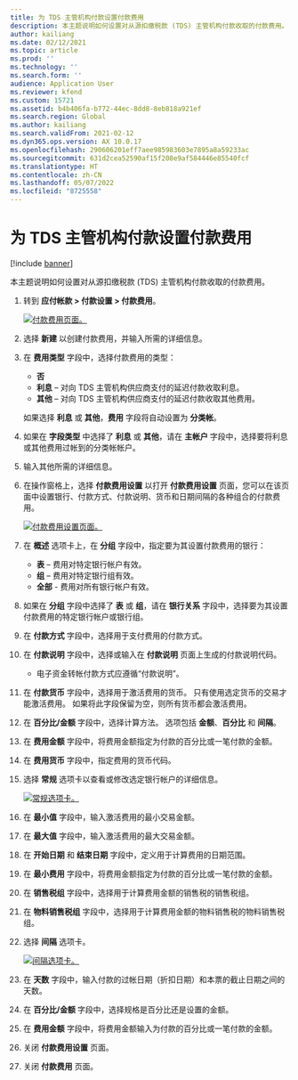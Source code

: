 ```yaml
---
title: 为 TDS 主管机构付款设置付款费用
description: 本主题说明如何设置对从源扣缴税款 (TDS) 主管机构付款收取的付款费用。
author: kailiang
ms.date: 02/12/2021
ms.topic: article
ms.prod: ''
ms.technology: ''
ms.search.form: ''
audience: Application User
ms.reviewer: kfend
ms.custom: 15721
ms.assetid: b4b406fa-b772-44ec-8dd8-8eb818a921ef
ms.search.region: Global
ms.author: kailiang
ms.search.validFrom: 2021-02-12
ms.dyn365.ops.version: AX 10.0.17
ms.openlocfilehash: 290606201eff7aee985983603e7895a8a59233ac
ms.sourcegitcommit: 631d2cea52590af15f208e9af584446e85540fcf
ms.translationtype: HT
ms.contentlocale: zh-CN
ms.lasthandoff: 05/07/2022
ms.locfileid: "8725558"
---
```

# <a name="set-up-payment-fees-for-tds-authority-payments"></a>为 TDS 主管机构付款设置付款费用

[!include [banner](../includes/banner.md)]

本主题说明如何设置对从源扣缴税款 (TDS) 主管机构付款收取的付款费用。

1. 转到 **应付帐款 \> 付款设置 \> 付款费用**。

    [![付款费用页面。](./media/apac-ind-TDS-28.png)](./media/apac-ind-TDS-28.png)

2. 选择 **新建** 以创建付款费用，并输入所需的详细信息。
3. 在 **费用类型** 字段中，选择付款费用的类型：

    - **否**
    - **利息** – 对向 TDS 主管机构供应商支付的延迟付款收取利息。
    - **其他** – 对向 TDS 主管机构供应商支付的延迟付款收取其他费用。

    如果选择 **利息** 或 **其他**，**费用** 字段将自动设置为 **分类帐**。

4. 如果在 **字段类型** 中选择了 **利息** 或 **其他**，请在 **主帐户** 字段中，选择要将利息或其他费用过帐到的分类帐帐户。
5. 输入其他所需的详细信息。
6. 在操作窗格上，选择 **付款费用设置** 以打开 **付款费用设置** 页面，您可以在该页面中设置银行、付款方式、付款说明、货币和日期间隔的各种组合的付款费用。

    [![付款费用设置页面。](./media/apac-ind-TDS-21.png)](./media/apac-ind-TDS-21.png)

7. 在 **概述** 选项卡上，在 **分组** 字段中，指定要为其设置付款费用的银行：

    - **表** – 费用对特定银行帐户有效。
    - **组** – 费用对特定银行组有效。
    - **全部** - 费用对所有银行帐户有效。

8. 如果在 **分组** 字段中选择了 **表** 或 **组**，请在 **银行关系** 字段中，选择要为其设置付款费用的特定银行帐户或银行组。
9. 在 **付款方式** 字段中，选择用于支付费用的付款方式。
10. 在 **付款说明** 字段中，选择或输入在 **付款说明** 页面上生成的付款说明代码。
    - 电子资金转帐付款方式应遵循“付款说明”。
12. 在 **付款货币** 字段中，选择用于激活费用的货币。 只有使用选定货币的交易才能激活费用。 如果将此字段保留为空，则所有货币都会激活费用。
13. 在 **百分比/金额** 字段中，选择计算方法。 选项包括 **金额**、**百分比** 和 **间隔**。
14. 在 **费用金额** 字段中，将费用金额指定为付款的百分比或一笔付款的金额。
15. 在 **费用货币** 字段中，指定费用的货币代码。
16. 选择 **常规** 选项卡以查看或修改选定银行帐户的详细信息。

    [![常规选项卡。](./media/apac-ind-TDS-22.png)](./media/apac-ind-TDS-22.png)

16. 在 **最小值** 字段中，输入激活费用的最小交易金额。
17. 在 **最大值** 字段中，输入激活费用的最大交易金额。
18. 在 **开始日期** 和 **结束日期** 字段中，定义用于计算费用的日期范围。
19. 在 **最小费用** 字段中，将费用金额指定为付款的百分比或一笔付款的金额。
20. 在 **销售税组** 字段中，选择用于计算费用金额的销售税的销售税组。
21. 在 **物料销售税组** 字段中，选择用于计算费用金额的物料销售税的物料销售税组。
22. 选择 **间隔** 选项卡。 

    [![间隔选项卡。](./media/apac-ind-TDS-23.png)](./media/apac-ind-TDS-23.png)

23. 在 **天数** 字段中，输入付款的过帐日期（折扣日期）和本票的截止日期之间的天数。
24. 在 **百分比/金额** 字段中，选择规格是百分比还是设置的金额。
25. 在 **费用金额** 字段中，将费用金额输入为付款的百分比或一笔付款的金额。
26. 关闭 **付款费用设置** 页面。
27. 关闭 **付款费用** 页面。
